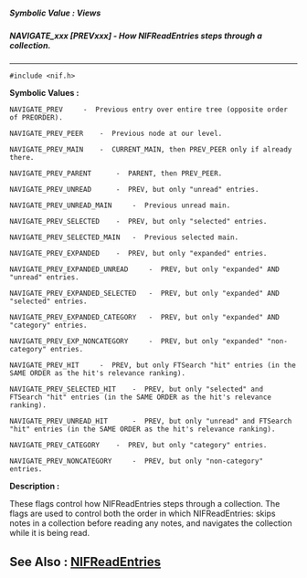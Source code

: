 ##### Symbolic Value : Views
##### NAVIGATE_xxx [PREVxxx] - How NIFReadEntries steps through a collection.
---
```
#include <nif.h>
```

**Symbolic Values :**

	NAVIGATE_PREV	  -  Previous entry over entire tree (opposite order of PREORDER).

	NAVIGATE_PREV_PEER	  -  Previous node at our level.

	NAVIGATE_PREV_MAIN	  -  CURRENT_MAIN, then PREV_PEER only if already there.

	NAVIGATE_PREV_PARENT	  -  PARENT, then PREV_PEER.

	NAVIGATE_PREV_UNREAD	  -  PREV, but only "unread" entries.

	NAVIGATE_PREV_UNREAD_MAIN	  -  Previous unread main.

	NAVIGATE_PREV_SELECTED	  -  PREV, but only "selected" entries.

	NAVIGATE_PREV_SELECTED_MAIN	  -  Previous selected main.

	NAVIGATE_PREV_EXPANDED	  -  PREV, but only "expanded" entries.

	NAVIGATE_PREV_EXPANDED_UNREAD	  -  PREV, but only "expanded" AND "unread" entries.

	NAVIGATE_PREV_EXPANDED_SELECTED	  -  PREV, but only "expanded" AND "selected" entries.

	NAVIGATE_PREV_EXPANDED_CATEGORY	  -  PREV, but only "expanded" AND "category" entries.

	NAVIGATE_PREV_EXP_NONCATEGORY	  -  PREV, but only "expanded" "non-category" entries.

	NAVIGATE_PREV_HIT	  -  PREV, but only FTSearch "hit" entries (in the SAME ORDER as the hit's relevance ranking).

	NAVIGATE_PREV_SELECTED_HIT	  -  PREV, but only "selected" and FTSearch "hit" entries (in the SAME ORDER as the hit's relevance ranking).

	NAVIGATE_PREV_UNREAD_HIT	  -  PREV, but only "unread" and FTSearch "hit" entries (in the SAME ORDER as the hit's relevance ranking).

	NAVIGATE_PREV_CATEGORY	  -  PREV, but only "category" entries.

	NAVIGATE_PREV_NONCATEGORY	  -  PREV, but only "non-category" entries.


**Description :**

These flags control how NIFReadEntries steps through a collection. The flags are used to control both the order in which NIFReadEntries: skips notes in a collection before reading any notes, and navigates the collection while it is being read.


**See Also :**
[NIFReadEntries](/domino-c-api-docs/reference/Func/NIFReadEntries)
---
